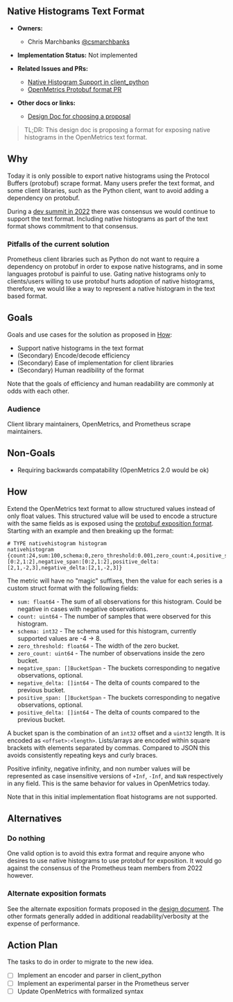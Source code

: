 ## Native Histograms Text Format

* **Owners:**
  * Chris Marchbanks [@csmarchbanks](https://github.com/csmarchbanks)

* **Implementation Status:** Not implemented

* **Related Issues and PRs:**
  * [Native Histogram Support in client_python](https://github.com/prometheus/client_python/issues/918)
  * [OpenMetrics Protobuf format PR](https://github.com/OpenObservability/OpenMetrics/pull/256)

* **Other docs or links:**
  * [Design Doc for choosing a proposal](https://docs.google.com/document/d/1qoHf24cKMpa1QHskIjgzyf3oFhIPvacyJj8Tbe6fIrY/edit#heading=h.5sybau7waq2q)

> TL;DR: This design doc is proposing a format for exposing native histograms in the OpenMetrics text format.

## Why

Today it is only possible to export native histograms using the Protocol Buffers (protobuf) scrape format. Many users prefer the text format, and some client libraries, such as the Python client, want to avoid adding a dependency on protobuf. 

During a [dev summit in 2022](https://docs.google.com/document/d/11LC3wJcVk00l8w5P3oLQ-m3Y37iom6INAMEu2ZAGIIE/edit#bookmark=id.c3e7ur6rn5d2) there was consensus we would continue to support the text format. Including native histograms as part of the text format shows commitment to that consensus.

### Pitfalls of the current solution

Prometheus client libraries such as Python do not want to require a dependency on protobuf in order to expose native histograms, and in some languages protobuf is painful to use. Gating native histograms only to clients/users willing to use protobuf hurts adoption of native histograms, therefore, we would like a way to represent a native histogram in the text based format.

## Goals

Goals and use cases for the solution as proposed in [How](#how):

* Support native histograms in the text format
* (Secondary) Encode/decode efficiency
* (Secondary) Ease of implementation for client libraries
* (Secondary) Human readibility of the format

Note that the goals of efficiency and human readability are commonly at odds with each other.

### Audience

Client library maintainers, OpenMetrics, and Prometheus scrape maintainers.

## Non-Goals

* Requiring backwards compatability (OpenMetrics 2.0 would be ok)

## How

Extend the OpenMetrics text format to allow structured values instead of only float values. This structured value will be used to encode a structure with the same fields as is exposed using the [protobuf exposition format](https://github.com/OpenObservability/OpenMetrics/pull/256). Starting with an example and then breaking up the format:
```
# TYPE nativehistogram histogram
nativehistogram {count:24,sum:100,schema:0,zero_threshold:0.001,zero_count:4,positive_span:[0:2,1:2],negative_span:[0:2,1:2],positive_delta:[2,1,-2,3],negative_delta:[2,1,-2,3]}
```
The metric will have no "magic" suffixes, then the value for each series is a custom struct format with the following fields:
* `sum: float64` - The sum of all observations for this histogram. Could be negative in cases with negative observations.
* `count: uint64` - The number of samples that were observed for this histogram.
* `schema: int32` - The schema used for this histogram, currently supported values are -4 -> 8.
* `zero_threshold: float64` - The width of the zero bucket.
* `zero_count: uint64` - The number of observations inside the zero bucket.
* `negative_span: []BucketSpan` - The buckets corresponding to negative observations, optional.
* `negative_delta: []int64` - The delta of counts compared to the previous bucket. 
* `positive_span: []BucketSpan` - The buckets corresponding to negative observations, optional.
* `positive_delta: []int64` - The delta of counts compared to the previous bucket. 

A bucket span is the combination of an `int32` offset and a `uint32` length. It is encoded as `<offset>:<length>`. Lists/arrays are encoded within square brackets with elements separated by commas. Compared to JSON this avoids consistently repeating keys and curly braces.

Positive infinity, negative infinity, and non number values will be represented as case insensitive versions of `+Inf`, `-Inf`, and `NaN` respectively in any field. This is the same behavior for values in OpenMetrics today.

Note that in this initial implementation float histograms are not supported.

## Alternatives

### Do nothing

One valid option is to avoid this extra format and require anyone who desires to use native histograms to use protobuf for exposition. It would go against the consensus of the Prometheus team members from 2022 however.

### Alternate exposition formats

See the alternate exposition formats proposed in the [design document](https://docs.google.com/document/d/1qoHf24cKMpa1QHskIjgzyf3oFhIPvacyJj8Tbe6fIrY/edit#heading=h.5sybau7waq2q). The other formats generally added in additional readability/verbosity at the expense of performance.

## Action Plan

The tasks to do in order to migrate to the new idea.

* [ ] Implement an encoder and parser in client_python
* [ ] Implement an experimental parser in the Prometheus server
* [ ] Update OpenMetrics with formalized syntax
